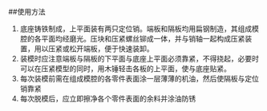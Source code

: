 ##使用方法
1. 底座铸铁制成，上平面装有两只定位销。端板和隔板均用扁钢制造，其组成模腔的各平面均经磨光。压块和压紧螺丝铆成一体，并与销轴一起构成压紧装置，用以压紧或松开端板，便于快速装卸。
2. 装模时应注意端板与隔板的下平面与底座上平面必须靠紧，不得挠起，必要时可以在压紧模型的同时，用木锤轻击各板的上平面，使与底座贴紧。
3. 每次装模前需在组成模腔的各零件表面涂一层薄薄的机油，然后使隔板与定位销靠紧
4. 每次脱模后，应立即擦净各个零件表面的余料并涂油防锈
